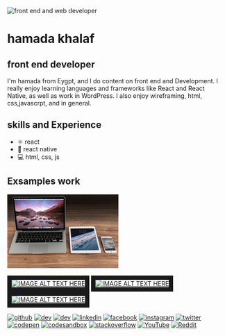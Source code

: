 
![front end and web developer](https://media-exp1.licdn.com/dms/image/C5603AQH9HRIZLAYMbA/profile-displayphoto-shrink_200_200/0/1643908867776?e=1657152000&v=beta&t=NHvsc76fv4rly1uRV4W0xgqBulOS4ZCu2kCjZ-LjaN4)

#  hamada khalaf
## front end developer 
I'm hamada from Eygpt, and I do content on front end and Development. I really enjoy learning languages and frameworks like React and React Native, as well as work in WordPress. I also enjoy wireframing, html, css,javascrpt, and in general.

## skills and Experience
* ⚛️ react
* 📱 react native
* 💻 html, css, js

## Exsamples work
<img src="https://github.com/hamada-khalaf/hamada-khalaf/blob/main/pexels-pixabay-4158.jpg" width="256"/>

<a href="https://www.youtube.com/watch?v=fRDh_cYxnks&t=20s
" target="_blank"><img src="https://i.ytimg.com/vi/fRDh_cYxnks/hqdefault.jpg?sqp=-oaymwEcCPYBEIoBSFXyq4qpAw4IARUAAIhCGAFwAcABBg==&rs=AOn4CLBJrIPct8tGonItGGos0XzDVn25wA" 
alt="IMAGE ALT TEXT HERE" width="240" height="180" border="10" /></a>
<a href="https://www.youtube.com/watch?v=UFItZp0Uo8M
" target="_blank"><img src="https://i.ytimg.com/vi/UFItZp0Uo8M/hqdefault.jpg?sqp=-oaymwEcCPYBEIoBSFXyq4qpAw4IARUAAIhCGAFwAcABBg==&rs=AOn4CLBnAsuRCEXNKRE8M6reednrQFODNQ" 
alt="IMAGE ALT TEXT HERE" width="240" height="180" border="10" /></a>
<a href="https://www.youtube.com/watch?v=Fm5AYgDj-OA&t=2s
" target="_blank"><img src="https://i.ytimg.com/vi/Fm5AYgDj-OA/hqdefault.jpg?sqp=-oaymwEcCPYBEIoBSFXyq4qpAw4IARUAAIhCGAFwAcABBg==&rs=AOn4CLA6c_Fns4ZEKj6xziE7_NNj0huI_Q" 
alt="IMAGE ALT TEXT HERE" width="240" height="180" border="10" /></a>

[<img src='https://cdn.jsdelivr.net/npm/simple-icons@3.0.1/icons/github.svg' alt='github' height='40'>](https://github.com/hamada-khalaf)  [<img src='https://cdn.jsdelivr.net/npm/simple-icons@3.0.1/icons/dev-dot-to.svg' alt='dev' height='40'>](https://dev.to/hamadakhalaf)  [<img src='https://cdn.jsdelivr.net/npm/simple-icons@3.0.1/icons/hashnode.svg' alt='dev' height='40'>](hamadakhalaf)  [<img src='https://cdn.jsdelivr.net/npm/simple-icons@3.0.1/icons/linkedin.svg' alt='linkedin' height='40'>](https://www.linkedin.com/in/Hamadakhalaf/)  [<img src='https://cdn.jsdelivr.net/npm/simple-icons@3.0.1/icons/facebook.svg' alt='facebook' height='40'>](https://www.facebook.com/hamadakhalaf)  [<img src='https://cdn.jsdelivr.net/npm/simple-icons@3.0.1/icons/instagram.svg' alt='instagram' height='40'>](https://www.instagram.com/hamadakhalaf/)  [<img src='https://cdn.jsdelivr.net/npm/simple-icons@3.0.1/icons/twitter.svg' alt='twitter' height='40'>](https://twitter.com/hamadakhalaf)  [<img src='https://cdn.jsdelivr.net/npm/simple-icons@3.0.1/icons/codepen.svg' alt='codepen' height='40'>](https://codepen.io/hamadakhalaf)  [<img src='https://cdn.jsdelivr.net/npm/simple-icons@3.0.1/icons/codesandbox.svg' alt='codesandbox' height='40'>](https://codesandbox.io/u/hamadakhalaf)  [<img src='https://cdn.jsdelivr.net/npm/simple-icons@3.0.1/icons/stackoverflow.svg' alt='stackoverflow' height='40'>](https://stackoverflow.com/users/hamadakhalaf)  [<img src='https://cdn.jsdelivr.net/npm/simple-icons@3.0.1/icons/youtube.svg' alt='YouTube' height='40'>](https://www.youtube.com/channel/hamadakhalaf)  [<img src='https://cdn.jsdelivr.net/npm/simple-icons@3.0.1/icons/reddit.svg' alt='Reddit' height='40'>](https://www.reddit.com/user/hamadakhalaf)  

